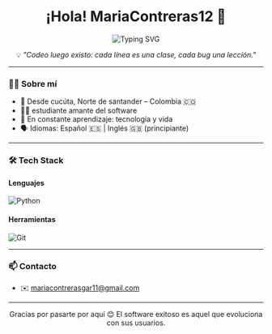 <h1 align="center">¡Hola! MariaContreras12 👋</h1>

<p align="center">
  <img src="https://readme-typing-svg.herokuapp.com?font=Fira+Code&duration=3500&pause=1000&color=00F7FF&center=true&vCenter=true&width=440&lines=Estudiante+de+Software+💻;Amante+del+C%C3%B3digo+;Siempre+aprendiendo+algo+nuevo+🚀" alt="Typing SVG" />
</p>

<p align="center">💡 <em>"Codeo luego existo: cada línea es una clase, cada bug una lección."</em></p>

---

### 🧑‍💻 Sobre mí

- 📍 Desde cucúta, Norte de santander – Colombia 🇨🇴  
- 👨‍🏫 estudiante amante del software   
- 🧠 En constante aprendizaje: tecnología y vida  
- 🗣️ Idiomas: Español 🇪🇸 | Inglés 🇬🇧 (principiante) 

---

### 🛠️ Tech Stack

#### Lenguajes  
![Python](https://img.shields.io/badge/Python-3776AB?style=flat&logo=python&logoColor=white)



#### Herramientas  

![Git](https://img.shields.io/badge/Git-F05032?style=flat&logo=git&logoColor=white)





---



### 📫 Contacto

- ✉️ mariacontrerasgar11@gmail.com


---

<p align="center">Gracias por pasarte por aquí 😊 El software exitoso es aquel que evoluciona con sus usuarios.</p>
